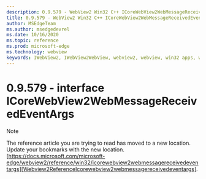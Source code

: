 ```yaml
---
description: 0.9.579 - WebView2 Win32 C++ ICoreWebView2WebMessageReceivedEventArgs
title: 0.9.579 - WebView2 Win32 C++ ICoreWebView2WebMessageReceivedEventArgs
author: MSEdgeTeam
ms.author: msedgedevrel
ms.date: 10/16/2020
ms.topic: reference
ms.prod: microsoft-edge
ms.technology: webview
keywords: IWebView2, IWebView2WebView, webview2, webview, win32 apps, win32, edge, ICoreWebView2, ICoreWebView2Controller, browser control, edge html, ICoreWebView2WebMessageReceivedEventArgs
---
```


# 0.9.579 - interface ICoreWebView2WebMessageReceivedEventArgs 

> [!NOTE]
> The reference article you are trying to read has moved to a new location.  
> Update your bookmarks with the new location.  
> [https://docs.microsoft.com/microsoft-edge/webview2/reference/win32/icorewebview2webmessagereceivedeventargs][Webview2ReferenceIcorewebview2webmessagereceivedeventargs].  

[Webview2ReferenceIcorewebview2webmessagereceivedeventargs]: /microsoft-edge/webview2/reference/win32/icorewebview2webmessagereceivedeventargs "interface ICoreWebView2WebMessageReceivedEventArgs | Microsoft Docs"
